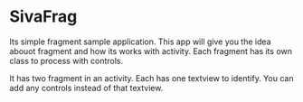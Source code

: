 # SivaFrag
Its simple fragment sample application. This app will give you the idea abouot fragment and how its works with activity. Each fragment has its own class to process with controls. 

It has two fragment in an activity. Each has one textview to identify. You can add any controls instead of that textview. 
